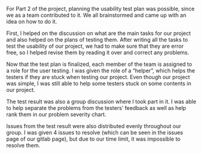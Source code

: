 For Part 2 of the project, planning the usability test plan was possible, since we as a team contributed to it. We all brainstormed and came up with an idea on how to do it. 

First, I helped on the discussion on what are the main tasks for our project and also helped on the plans of testing them. After writing all the tasks to test the usability of our project, we had to make sure that they are error free, so I helped revise them by reading it over and correct any problems. 

Now that the test plan is finalized, each member of the team is assigned to a role for the user testing. I was given the role of a “helper”, which helps the testers if they are stuck when testing our project. Even though our project was simple, I was still able to help some testers stuck on some contents in our project.

The test result was also a group discussion where I took part in it. I was able to help separate the problems from the testers’ feedback as well as help rank them in our problem severity chart. 

Issues from the test result were also distributed evenly throughout our group. I was given 4 issues to resolve (which can be seen in the issues page of our gitlab page), but due to our time limit, it was impossible to resolve them. 


